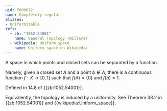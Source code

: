 ```yaml
---
uid: P000012
name: Completely regular
aliases:
- Uniformizable
refs:
  - zb: "1052.54001"
    name: General Topology (Willard)
  - wikipedia: Uniform_space
    name: Uniform space on Wikipedia
---
```


A space in which points and closed sets can be separated by a function. 

Namely, given a closed set $A$ and a point $b \notin A$, there is a continuous function $f:X \rightarrow [0,1]$ such that $f(A) = \{0\}$ and $f(b)=1$.

Defined in 14.8 of {{zb:1052.54001}}.

Equivalently, the topology is induced by a uniformity.  See Theorem 38.2 in {{zb:1052.54001}} and {{wikipedia:Uniform_space}}.
